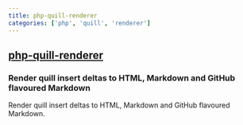 ```yaml
---
title: php-quill-renderer
categories: ['php', 'quill', 'renderer']
---
```

## [php-quill-renderer](https://github.com/deanblackborough/php-quill-renderer)

### Render quill insert deltas to HTML, Markdown and GitHub flavoured Markdown


Render quill insert deltas to HTML, Markdown and GitHub flavoured Markdown.
